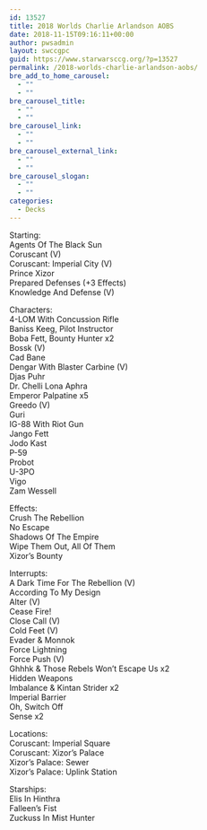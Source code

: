 ```yaml
---
id: 13527
title: 2018 Worlds Charlie Arlandson AOBS
date: 2018-11-15T09:16:11+00:00
author: pwsadmin
layout: swccgpc
guid: https://www.starwarsccg.org/?p=13527
permalink: /2018-worlds-charlie-arlandson-aobs/
bre_add_to_home_carousel:
  - ""
  - ""
bre_carousel_title:
  - ""
  - ""
bre_carousel_link:
  - ""
  - ""
bre_carousel_external_link:
  - ""
  - ""
bre_carousel_slogan:
  - ""
  - ""
categories:
  - Decks
---
```

Starting:  
Agents Of The Black Sun  
Coruscant (V)  
Coruscant: Imperial City (V)  
Prince Xizor  
Prepared Defenses (+3 Effects)  
Knowledge And Defense (V)

Characters:  
4-LOM With Concussion Rifle  
Baniss Keeg, Pilot Instructor  
Boba Fett, Bounty Hunter x2  
Bossk (V)  
Cad Bane  
Dengar With Blaster Carbine (V)  
Djas Puhr  
Dr. Chelli Lona Aphra  
Emperor Palpatine x5  
Greedo (V)  
Guri  
IG-88 With Riot Gun  
Jango Fett  
Jodo Kast  
P-59  
Probot  
U-3PO  
Vigo  
Zam Wessell

Effects:  
Crush The Rebellion  
No Escape  
Shadows Of The Empire  
Wipe Them Out, All Of Them  
Xizor’s Bounty

Interrupts:  
A Dark Time For The Rebellion (V)  
According To My Design  
Alter (V)  
Cease Fire!  
Close Call (V)  
Cold Feet (V)  
Evader & Monnok  
Force Lightning  
Force Push (V)  
Ghhhk & Those Rebels Won&#8217;t Escape Us x2  
Hidden Weapons  
Imbalance & Kintan Strider x2  
Imperial Barrier  
Oh, Switch Off  
Sense x2

Locations:  
Coruscant: Imperial Square  
Coruscant: Xizor’s Palace  
Xizor’s Palace: Sewer  
Xizor’s Palace: Uplink Station

Starships:  
Elis In Hinthra  
Falleen&#8217;s Fist  
Zuckuss In Mist Hunter